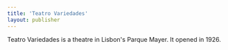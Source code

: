 ```yaml
---
title: 'Teatro Variedades'
layout: publisher
---
```

Teatro Variedades is a theatre in Lisbon's Parque Mayer. It opened in 1926.
